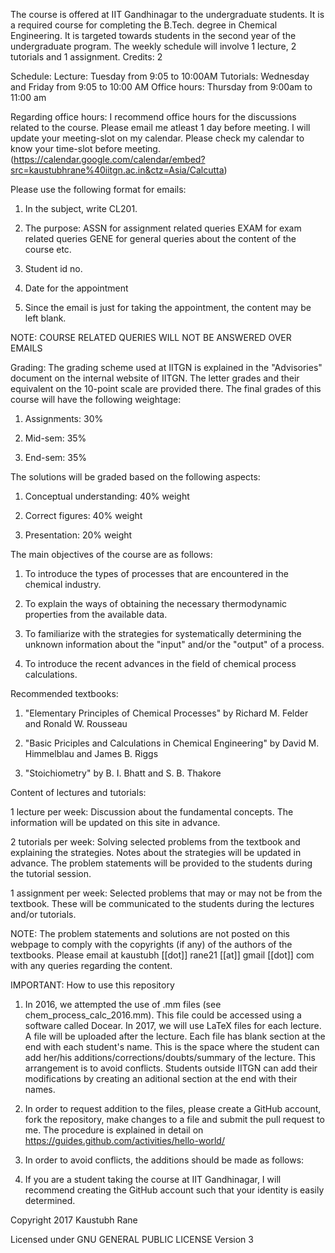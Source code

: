 The course is offered at IIT Gandhinagar to the undergraduate students. It is a required course for completing the B.Tech. degree in Chemical Engineering. It is targeted towards students in the second year of the undergraduate program. The weekly schedule will involve 1 lecture, 2 tutorials and 1 assignment. Credits: 2 

Schedule:
Lecture: Tuesday from 9:05 to 10:00AM
Tutorials: Wednesday and Friday from 9:05 to 10:00 AM 
Office hours: Thursday from 9:00am to 11:00 am

Regarding office hours:
I recommend office hours for the discussions related to the course.
Please email me atleast 1 day before meeting.
I will update your meeting-slot on my calendar.
Please check my calendar to know your time-slot before meeting.
(https://calendar.google.com/calendar/embed?src=kaustubhrane%40iitgn.ac.in&ctz=Asia/Calcutta)

Please use the following format for emails:

1. In the subject, write CL201. 

2. The purpose: ASSN for assignment related queries
                EXAM for exam related queries
                GENE for general queries about the content of the course etc.
3. Student id no. 
4. Date for the appointment 
5. Since the email is just for taking the appointment, the content may be left blank.

NOTE: COURSE RELATED QUERIES WILL NOT BE ANSWERED OVER EMAILS

Grading:
The grading scheme used at IITGN is explained in the "Advisories" document on the internal website of IITGN. The letter grades and their equivalent on the 10-point scale are provided there. The final grades of this course will have the following weightage:

1. Assignments: 30%

2. Mid-sem: 35%

3. End-sem: 35%

The solutions will be graded based on the following aspects:

1. Conceptual understanding: 40% weight

2. Correct figures: 40% weight

3. Presentation: 20% weight

The main objectives of the course are as follows:

1. To introduce the types of processes that are encountered in the chemical industry.

2. To explain the ways of obtaining the necessary thermodynamic properties from the available data.

3. To familiarize with the strategies for systematically determining the unknown information about the "input" and/or the "output" of a process.

4. To introduce the recent advances in the field of chemical process calculations.

Recommended textbooks: 

1) "Elementary Principles of Chemical Processes" by Richard M. Felder and Ronald W. Rousseau

2) "Basic Priciples and Calculations in Chemical Engineering" by David M. Himmelblau and James B. Riggs

3) "Stoichiometry" by B. I. Bhatt and S. B. Thakore

Content of lectures and tutorials:

1 lecture per week: Discussion about the fundamental concepts. The information will be updated on this site in advance.

2 tutorials per week: Solving selected problems from the textbook and explaining the strategies. Notes about the strategies will be updated in advance. The problem statements will be provided to the students during the tutorial session.

1 assignment per week: Selected problems that may or may not be from the textbook. These will be communicated to the students during the lectures and/or tutorials.

NOTE: The problem statements and solutions are not posted on this webpage to comply with the copyrights (if any) of the authors of the textbooks. Please email at kaustubh [[dot]] rane21 [[at]] gmail [[dot]] com with any queries regarding the content.

IMPORTANT: How to use this repository

1. In 2016, we attempted the use of .mm files (see chem_process_calc_2016.mm). This file could be accessed using a software called Docear. In 2017, we will use LaTeX files for each lecture. A file will be uploaded after the lecture. Each file has blank section at the end with each student's name. This is the space where the student can add her/his additions/corrections/doubts/summary of the lecture. This arrangement is to avoid conflicts. Students outside IITGN can add their modifications by creating an aditional section at the end with their names.   

2. In order to request addition to the files, please create a GitHub account, fork the repository, make changes to a file and submit the pull request to me. The procedure is explained in detail on https://guides.github.com/activities/hello-world/

3. In order to avoid conflicts, the additions should be made as follows: 

3. If you are a student taking the course at IIT Gandhinagar, I will recommend creating the GitHub account such that your identity is easily determined.

Copyright 2017 Kaustubh Rane

Licensed under GNU GENERAL PUBLIC LICENSE Version 3
